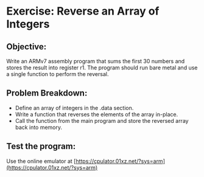 # Exercise: Reverse an Array of Integers

## Objective:
Write an ARMv7 assembly program that sums the first 30 numbers and stores the result into register r1. The program should run bare metal and use a single function to perform the reversal.

## Problem Breakdown:
* Define an array of integers in the .data section.
* Write a function that reverses the elements of the array in-place.
* Call the function from the main program and store the reversed array back into memory.


## Test the program:
Use the online emulator at [https://cpulator.01xz.net/?sys=arm](https://cpulator.01xz.net/?sys=arm)


